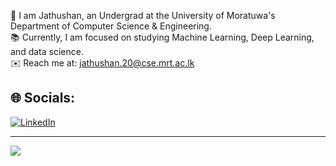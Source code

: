 
👋 I am Jathushan, an Undergrad at the University of Moratuwa's Department of Computer Science & Engineering.<br>📚 Currently, I am focused on studying Machine Learning, Deep Learning, and data science.<br>✉️ Reach me at: jathushan.20@cse.mrt.ac.lk


## 🌐 Socials:
[![LinkedIn](https://img.shields.io/badge/LinkedIn-%230077B5.svg?logo=linkedin&logoColor=white)](https://linkedin.com/in/jathushan02) 

---
[![](https://visitcount.itsvg.in/api?id=jathushan-r&icon=0&color=0)](https://visitcount.itsvg.in)

<!-- Proudly created with GPRM ( https://gprm.itsvg.in ) -->
